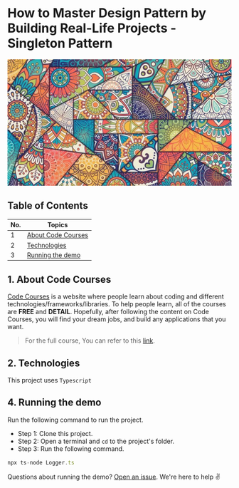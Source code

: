 # How to Master Design Pattern by Building Real-Life Projects - Singleton Pattern

![](./screenshots/screenshot.jpeg)

## Table of Contents

| No. | Topics                                    |
| --- | ----------------------------------------- |
| 1   | [About Code Courses](#about-code-courses) |
| 2   | [Technologies](#technologies)             |
| 3   | [Running the demo](#running-the-demo)     |

<a id="about-code-courses"></a>

## 1. About Code Courses

<a href="https://codecourses.site">Code Courses</a> is a website where people learn about coding and different technologies/frameworks/libraries. To help people learn, all of the courses are **FREE** and **DETAIL**. Hopefully, after following the content on Code Courses, you will find your dream jobs, and build any applications that you want.

> For the full course, You can refer to this [link](https://codecourses.site/react/how-to-learn-react-context-ep-1/).

<a id="technologies"></a>

## 2. Technologies

This project uses `Typescript`

<a id="running-the-demo"></a>

## 4. Running the demo

Run the following command to run the project.

- Step 1: Clone this project.
- Step 2: Open a terminal and `cd` to the project's folder.
- Step 3: Run the following command.

```js
npx ts-node Logger.ts
```

Questions about running the demo? [Open an issue](https://github.com/codecourses-site/singleton-design-pattern/issues). We're here to help ✌️
